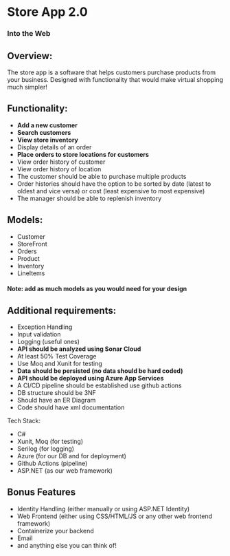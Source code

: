# Store App 2.0
### Into the Web

## Overview:
The store app is a software that helps customers purchase products from your business. Designed with functionality that would make virtual shopping much simpler!

## Functionality:
* **Add a new customer**
* **Search customers**
* **View store inventory**
* Display details of an order
* **Place orders to store locations for customers**
* View order history of customer
* View order history of location
* The customer should be able to purchase multiple products
* Order histories should have the option to be sorted by date (latest to oldest and vice versa) or cost (least expensive to most expensive)
* The manager should be able to replenish inventory

## Models:
* Customer
* StoreFront
* Orders
* Product
* Inventory
* LineItems
#### Note: add as much models as you would need for your design

## Additional requirements:
* Exception Handling
* Input validation
* Logging (useful ones)
* **API should be analyzed using Sonar Cloud**
* At least 50% Test Coverage
* Use Moq and Xunit for testing
* **Data should be persisted (no data should be hard coded)**
* **API should be deployed using Azure App Services**
* A CI/CD pipeline should be established use github actions
* DB structure should be 3NF
* Should have an ER Diagram
* Code should have xml documentation

Tech Stack:
* C#
* Xunit, Moq (for testing)
* Serilog (for logging)
* Azure (for our DB and for deployment)
* Github Actions (pipeline)
* ASP.NET (as our web framework)

## Bonus Features
* Identity Handling (either manually or using ASP.NET Identity)
* Web Frontend (either using CSS/HTML/JS or any other web frontend framework)
* Containerize your backend
* Email
* and anything else you can think of!